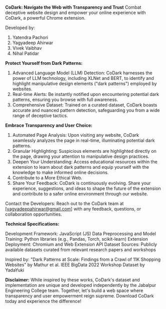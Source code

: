 **CoDark: Navigate the Web with Transparency and Trust**
Combat deceptive website design and empower your online experience with CoDark, a powerful Chrome extension.

Developed by:
1. Yatendra Pachori
2. Yagyadeep Ahirwar
3. Vivek Vaibhav
4. Nihal Patidar

**Protect Yourself from Dark Patterns:**

1. Advanced Language Model (LLM) Detection: CoDark harnesses the power of LLM technology, including XLNet and BERT, to identify and highlight manipulative design elements ("dark patterns") employed by websites.
2. Real-time Alerts: Be instantly notified upon encountering potential dark patterns, ensuring you browse with full awareness.
3. Comprehensive Dataset: Trained on a curated dataset, CoDark boasts accurate and nuanced pattern detection, safeguarding you from a wide range of deceptive tactics.

**Embrace Transparency and User Choice:**

1. Automated Page Analysis: Upon visiting any website, CoDark seamlessly analyzes the page in real-time, illuminating potential dark patterns.
2. Granular Highlighting: Suspicious elements are highlighted directly on the page, drawing your attention to manipulative design practices.
3. Deepen Your Understanding: Access educational resources within the extension to learn about dark patterns and equip yourself with the knowledge to make informed online decisions.
4. Contribute to a More Ethical Web.
5. Share Your Feedback: CoDark is continuously evolving. Share your experience, suggestions, and ideas to shape the future of the extension and contribute to a safer online environment through our website.

Contact the Developers: Reach out to the CoDark team at [yagyadeepahirwar@gmail.com] with any feedback, questions, or collaboration opportunities.

**Technical Specifications:**

Development Framework: JavaScript (JS)
Data Preprocessing and Model Training: Python libraries (e.g., Pandas, Torch, scikit-learn)
Extension Deployment: Chromium and Web Extension API
Dataset Sources: Publicly available datasets curated from relevant research papers and workshops

Inspired by:
"Dark Patterns at Scale: Findings from a Crawl of 11K Shopping Websites" by Mathur et al.
IEEE BigData 2022 Workshop Dataset by YadaYuki

**Disclaimer:** While inspired by these works, CoDark's dataset and implementation are unique and developed independently by the Jabalpur Engineering College team.
Together, let's build a web space where transparency and user empowerment reign supreme. Download CoDark today and experience the difference!
